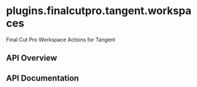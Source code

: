 # plugins.finalcutpro.tangent.workspaces

Final Cut Pro Workspace Actions for Tangent

## API Overview

## API Documentation

